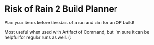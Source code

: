 # Risk of Rain 2 Build Planner

Plan your items before the start of a run and aim for an OP build!

Most useful when used with Artifact of Command, but I'm sure it can be helpful for regular runs as well. (: